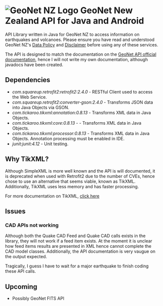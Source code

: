 # ![GeoNet NZ Logo](https://www.geonet.org.nz/assets/images/quake-apple-icon-57x57.png) GeoNet New Zealand API for Java and Android
API Library written in Java for GeoNet NZ to access information on earthquakes and volcanoes. Please ensure you have
read and understood GeoNet NZ's [Data Policy](https://www.geonet.org.nz/policy) and [Disclaimer](https://www.geonet.org.nz/disclaimer) 
before using any of these services.

The API is designed to match the documentation on the [GeoNet API official documentation](https://api.geonet.org.nz/),
hence I will not write my own documentation, although javadocs have been created.

## Dependencies
* *com.squareup.retrofit2:retrofit2:2.4.0* - RESTful Client used to access the Web Service.
* *com.squareup.retrofit2:converter-gson:2.4.0* - Transforms JSON data into Java Objects via GSON.
* *com.tickaroo.tikxml:annotation:0.8.13* - Transforms XML data in Java Objects.
* *com.tickaroo.tikxml:core:0.8.13* - - Transforms XML data in Java Objects.
* *com.tickaroo.tikxml:processor:0.8.13* - Transforms XML data in Java Objects. Annotation processing must be enabled in IDE.
* *junit:junit:4.12* - Unit testing.

## Why TikXML?
Although SimpleXML is more well known and the API is will documented, it is deprecated when used with Retrofit2 due to 
the number of CVEs, hence chose to use an alternative that seems viable, known as TikXML. Additionally, TikXML uses less 
memory and has faster processing.

For more documentation on TikXML, [click here](https://github.com/Tickaroo/tikxml/blob/master/docs/AnnotatingModelClasses.md)

## Issues
### CAD APIs not working
Although both the Quake CAD Feed and Quake CAD calls exists in the library, they will not work if a feed item exists. 
At the moment it is unclear how feed items results are presented in XML hence cannot complete the CAD model classes.
Additionally, the API documentation is very vaugue on the output expected.

Tragically, I guess I have to wait for a major earthquake to finish coding these API calls.

## Upcoming
* Possibly GeoNet FITS API
